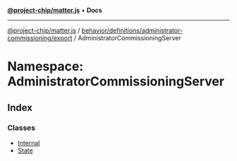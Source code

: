 [**@project-chip/matter.js**](../../../../../../README.md) • **Docs**

***

[@project-chip/matter.js](../../../../../../modules.md) / [behavior/definitions/administrator-commissioning/export](../../README.md) / AdministratorCommissioningServer

# Namespace: AdministratorCommissioningServer

## Index

### Classes

- [Internal](classes/Internal.md)
- [State](classes/State.md)
